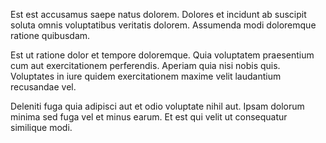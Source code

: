 Est est accusamus saepe natus dolorem. Dolores et incidunt ab suscipit soluta omnis voluptatibus veritatis dolorem. Assumenda modi doloremque ratione quibusdam.
 Est ut ratione dolor et tempore doloremque. Quia voluptatem praesentium cum aut exercitationem perferendis. Aperiam quia nisi nobis quis. Voluptates in iure quidem exercitationem maxime velit laudantium recusandae vel.
 Deleniti fuga quia adipisci aut et odio voluptate nihil aut. Ipsam dolorum minima sed fuga vel et minus earum. Et est qui velit ut consequatur similique modi.